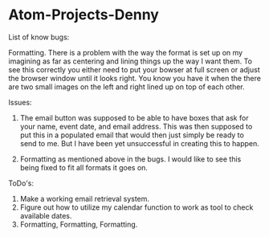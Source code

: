 # Atom-Projects-Denny
List of know bugs:

Formatting. There is a problem with the way the format is set up on my imagining
as far as centering and lining things up the way I want them. To see this correctly
you either need to put your bowser at full screen or adjust the browser window until
it looks right. You know you have it when the there are two small images on the left
and right lined up on top of each other.

Issues:

1) The email button was supposed to be able to have boxes that ask for your name,
event date, and email address. This was then supposed to put this in a populated
email that would then just simply be ready to send to me. But I have been yet
unsuccessful in creating this to happen.

2) Formatting as mentioned above in the bugs. I would like to see this being
fixed to fit all formats it goes on.

ToDo's:

1) Make a working email retrieval system.
2) Figure out how to utilize my calendar function to work as tool to check
available dates.
3) Formatting, Formatting, Formatting.
